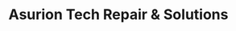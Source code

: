 ---
title: "Asurion Tech Repair & Solutions"
url: /saugus/asurion-tech-repair-und-solutions/
shop: Allgemein
---
